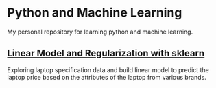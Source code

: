 # Python and Machine Learning

My personal repository for learning python and machine learning. 

## [Linear Model and Regularization with sklearn](https://github.com/Argaadya/python_ml/tree/main/Linear_Model)

Exploring laptop specification data and build linear model to predict the laptop price based on the attributes of the laptop from various brands.
